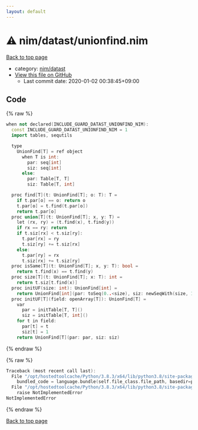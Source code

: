 ```yaml
---
layout: default
---
```


<!-- mathjax config similar to math.stackexchange -->
<script type="text/javascript" async
  src="https://cdnjs.cloudflare.com/ajax/libs/mathjax/2.7.5/MathJax.js?config=TeX-MML-AM_CHTML">
</script>
<script type="text/x-mathjax-config">
  MathJax.Hub.Config({
    TeX: { equationNumbers: { autoNumber: "AMS" }},
    tex2jax: {
      inlineMath: [ ['$','$'] ],
      processEscapes: true
    },
    "HTML-CSS": { matchFontHeight: false },
    displayAlign: "left",
    displayIndent: "2em"
  });
</script>

<script type="text/javascript" src="https://cdnjs.cloudflare.com/ajax/libs/jquery/3.4.1/jquery.min.js"></script>
<script src="https://cdn.jsdelivr.net/npm/jquery-balloon-js@1.1.2/jquery.balloon.min.js" integrity="sha256-ZEYs9VrgAeNuPvs15E39OsyOJaIkXEEt10fzxJ20+2I=" crossorigin="anonymous"></script>
<script type="text/javascript" src="../../../assets/js/copy-button.js"></script>
<link rel="stylesheet" href="../../../assets/css/copy-button.css" />


# :warning: nim/datast/unionfind.nim

<a href="../../../index.html">Back to top page</a>

* category: <a href="../../../index.html#1b8732700e69194ebf9f993f934ce42d">nim/datast</a>
* <a href="{{ site.github.repository_url }}/blob/master/nim/datast/unionfind.nim">View this file on GitHub</a>
    - Last commit date: 2020-01-02 00:38:45+09:00




## Code

<a id="unbundled"></a>
{% raw %}
```cpp
when not declared(INCLUDE_GUARD_DATAST_UNIONFIND_NIM):
  const INCLUDE_GUARD_DATAST_UNIONFIND_NIM = 1
  import tables, sequtils

  type
    UnionFind[T] = ref object
      when T is int:
        par: seq[int]
        siz: seq[int]
      else:
        par: Table[T, T]
        siz: Table[T, int]

  proc find[T](t: UnionFind[T]; o: T): T =
    if t.par[o] == o: return o
    t.par[o] = t.find(t.par[o])
    return t.par[o]
  proc union[T](t: UnionFind[T]; x, y: T) =
    let (rx, ry) = (t.find(x), t.find(y))
    if rx == ry: return
    if t.siz[rx] < t.siz[ry]:
      t.par[rx] = ry
      t.siz[ry] += t.siz[rx]
    else:
      t.par[ry] = rx
      t.siz[rx] += t.siz[ry]
  proc isSame[T](t: UnionFind[T]; x, y: T): bool =
    return t.find(x) == t.find(y)
  proc size[T](t: UnionFind[T]; x: T): int =
    return t.siz[t.find(x)]
  proc initUF(size: int): UnionFind[int] =
    return UnionFind[int](par: toSeq(0..<size), siz: newSeqWith(size, 1))
  proc initUF[T](field: openArray[T]): UnionFind[T] =
    var
      par = initTable[T, T]()
      siz = initTable[T, int]()
    for t in field:
      par[t] = t
      siz[t] = 1
    return UnionFind[T](par: par, siz: siz)

```
{% endraw %}

<a id="bundled"></a>
{% raw %}
```cpp
Traceback (most recent call last):
  File "/opt/hostedtoolcache/Python/3.8.3/x64/lib/python3.8/site-packages/onlinejudge_verify/docs.py", line 349, in write_contents
    bundled_code = language.bundle(self.file_class.file_path, basedir=pathlib.Path.cwd())
  File "/opt/hostedtoolcache/Python/3.8.3/x64/lib/python3.8/site-packages/onlinejudge_verify/languages/nim.py", line 86, in bundle
    raise NotImplementedError
NotImplementedError

```
{% endraw %}

<a href="../../../index.html">Back to top page</a>

